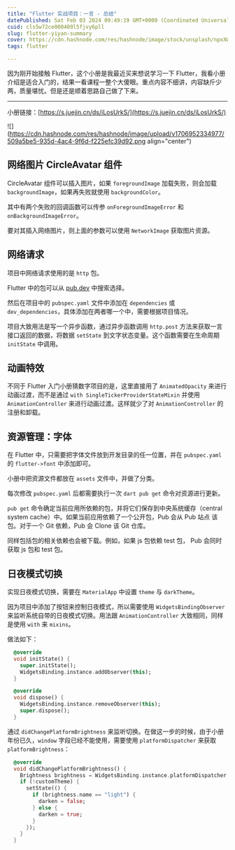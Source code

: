 ```yaml
---
title: "Flutter 实战项目：一言 - 总结"
datePublished: Sat Feb 03 2024 09:49:19 GMT+0000 (Coordinated Universal Time)
cuid: cls5w72ce000409l5fjvy6pll
slug: flutter-yiyan-summary
cover: https://cdn.hashnode.com/res/hashnode/image/stock/unsplash/npxXWgQ33ZQ/upload/6ab92aa8c158611ed0008df9b48487e0.jpeg
tags: flutter

---
```


因为刚开始接触 Flutter，这个小册是我最近买来想说学习一下 Flutter，我看小册介绍是适合入门的，结果一看课程一整个大傻眼。重点内容不细讲，内容缺斤少两，质量堪忧。但是还是顺着思路自己做了下来。

---

小册链接：[https://s.juejin.cn/ds/iLosUrkS/](https://s.juejin.cn/ds/iLosUrkS/)

![](https://cdn.hashnode.com/res/hashnode/image/upload/v1706952334977/509a5be5-935d-4ac4-9f6d-f225efc39d92.png align="center")

## 网络图片 CircleAvatar 组件

CircleAvatar 组件可以插入图片，如果 `foregroundImage` 加载失败，则会加载 `backgroundImage`，如果再失败就使用 `backgroundColor`。

其中有两个失败的回调函数可以传参 `onForegroundImageError` 和 `onBackgroundImageError`。

要对其插入网络图片，则上面的参数可以使用 `NetworkImage` 获取图片资源。

## 网络请求

项目中网络请求使用的是 `http` 包。

Flutter 中的包可以从 [pub.dev](https://pub-web.flutter-io.cn/) 中搜索选择。

然后在项目中的 `pubspec.yaml` 文件中添加在 `dependencies` 或 `dev_dependencies`，具体添加在两者哪一个中，需要根据项目情况。

项目大致用法是写一个异步函数，通过异步函数调用 `http.post` 方法来获取一言接口返回的数据，将数据 `setState` 到文字状态变量。这个函数需要在生命周期 `initState` 中调用。

## 动画特效

不同于 Flutter 入门小册猜数字项目的是，这里直接用了 `AnimatedOpacity` 来进行动画过渡，而不是通过 `with SingleTickerProviderStateMixin` 并使用 `AnimationController` 来进行动画过渡。这样就少了对 `AnimationController` 的注册和卸载。

## 资源管理：字体

在 Flutter 中，只需要把字体文件放到开发目录的任一位置，并在 `pubspec.yaml` 的 `flutter->font` 中添加即可。

小册中把资源文件都放在 `assets` 文件中，并做了分类。

每次修改 `pubspec.yaml` 后都需要执行一次 `dart pub get` 命令对资源进行更新。

`pub get` 命令确定当前应用所依赖的包，并将它们保存到中央系统缓存（central system cache）中。如果当前应用依赖了一个公开包，Pub 会从 Pub 站点 该包。对于一个 Git 依赖，Pub 会 Clone 该 Git 仓库。

同样包括包的相关依赖也会被下载。例如，如果 js 包依赖 test 包， Pub 会同时获取 js 包和 test 包。

## 日夜模式切换

实现日夜模式切换，需要在 `MaterialApp` 中设置 `theme` 与 `darkTheme`。

因为项目中添加了按钮来控制日夜模式，所以需要使用 `WidgetsBindingObserver` 来监听系统自带的日夜模式切换。用法跟 `AnimationController` 大致相同，同样是使用 `with` 来 `mixins`。

做法如下：

```dart
  @override
  void initState() {
    super.initState();
    WidgetsBinding.instance.addObserver(this);
  }

  @override
  void dispose() {
    WidgetsBinding.instance.removeObserver(this);
    super.dispose();
  }
```

通过 `didChangePlatformBrightness` 来监听切换。在做这一步的时候，由于小册年份已久，`window` 字段已经不能使用，需要使用 `platformDispatcher` 来获取 `platformBrightness`：

```dart
  @override
  void didChangePlatformBrightness() {
    Brightness brightness = WidgetsBinding.instance.platformDispatcher.platformBrightness;
    if (!customTheme) {
      setState(() {
        if (brightness.name == "light") {
          darken = false;
        } else {
          darken = true;
        }
      });
    }
  }
```